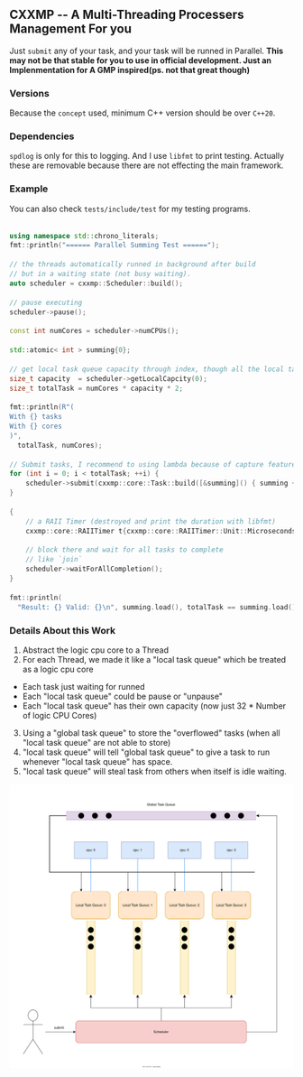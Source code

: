 ## CXXMP -- A Multi-Threading Processers Management For you

Just `submit` any of your task, and your task will be runned in Parallel. 
**This may not be that stable for you to use in official development. 
Just an Implenmentation for A GMP inspired(ps. not that great though)**

### Versions

Because the `concept` used, minimum C++ version should be over `C++20`.

### Dependencies

`spdlog` is only for this to logging. And I use `libfmt` to print testing.
Actually these are removable because there are not effecting the main framework.

### Example

You can also check `tests/include/test` for my testing programs.

```cpp

using namespace std::chrono_literals;
fmt::println("====== Parallel Summing Test ======");

// the threads automatically runned in background after build
// but in a waiting state (not busy waiting).
auto scheduler = cxxmp::Scheduler::build();

// pause executing 
scheduler->pause();

const int numCores = scheduler->numCPUs();

std::atomic< int > summing{0};

// get local task queue capacity through index, though all the local task queue's are the same
size_t capacity  = scheduler->getLocalCapcity(0);
size_t totalTask = numCores * capacity * 2;

fmt::println(R"(
With {} tasks
With {} cores
)",
  totalTask, numCores);

// Submit tasks, I recommend to using lambda because of capture feature
for (int i = 0; i < totalTask; ++i) {
    scheduler->submit(cxxmp::core::Task::build([&summing]() { summing += 1; }));
}

{
    // a RAII Timer (destroyed and print the duration with libfmt)
    cxxmp::core::RAIITimer t{cxxmp::core::RAIITimer::Unit::Microseconds};

    // block there and wait for all tasks to complete
    // like `join`
    scheduler->waitForAllCompletion();
}

fmt::println(
  "Result: {} Valid: {}\n", summing.load(), totalTask == summing.load());
```

### Details About this Work

1. Abstract the logic cpu core to a Thread
2. For each Thread, we made it like a "local task queue" which be treated as a logic cpu core
  - Each task just waiting for runned
  - Each "local task queue" could be pause or "unpause"
  - Each "local task queue" has their own capacity (now just 32 * Number of logic CPU Cores)
3. Using a "global task queue" to store the "overflowed" tasks (when all "local task queue" are not able to store)
4. "local task queue" will tell "global task queue" to give a task to run whenever "local task queue" has space.
5. "local task queue" will steal task from others when itself is idle waiting.

![Schematic Diagram](/assets/schematicDiagram.svg)
